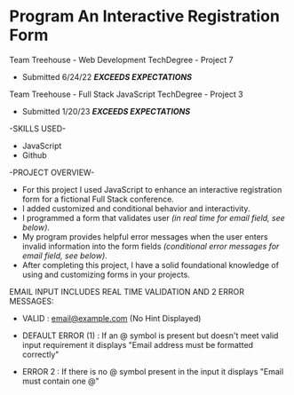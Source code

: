 # Program An Interactive Registration Form
Team Treehouse - Web Development TechDegree - Project 7
 - Submitted 6/24/22 ***EXCEEDS EXPECTATIONS***
 
Team Treehouse - Full Stack JavaScript TechDegree - Project 3
 - Submitted 1/20/23 ***EXCEEDS EXPECTATIONS***

-SKILLS USED-
* JavaScript
* Github

-PROJECT OVERVIEW-
* For this project I used JavaScript to enhance an interactive registration form for a fictional Full Stack conference.
* I added customized and conditional behavior and interactivity.
* I programmed a form that validates user *(in real time for email field, see below)*.
* My program provides helpful error messages when the user enters invalid information into the form fields *(conditional error messages for email field, see below)*.
* After completing this project, I have a solid foundational knowledge of using and customizing forms in your projects.

EMAIL INPUT INCLUDES REAL TIME VALIDATION AND 2 ERROR MESSAGES:

  * VALID : email@example.com (No Hint Displayed)

  * DEFAULT ERROR (1) : If an @ symbol is present but doesn't meet valid input requirement it displays 
      "Email address must be formatted correctly"

  * ERROR 2 : If there is no @ symbol present in the input it displays
      "Email must contain one @"


